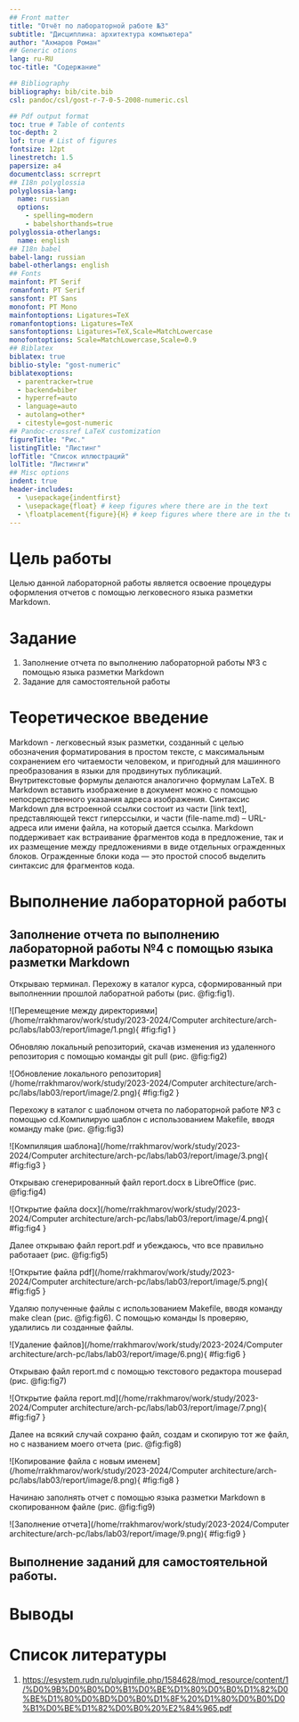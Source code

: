 ```yaml
---
## Front matter
title: "Отчёт по лабораторной работе №3"
subtitle: "Дисциплина: архитектура компьютера"
author: "Ахмаров Роман"
## Generic otions
lang: ru-RU
toc-title: "Содержание"

## Bibliography
bibliography: bib/cite.bib
csl: pandoc/csl/gost-r-7-0-5-2008-numeric.csl

## Pdf output format
toc: true # Table of contents
toc-depth: 2
lof: true # List of figures
fontsize: 12pt
linestretch: 1.5
papersize: a4
documentclass: scrreprt
## I18n polyglossia
polyglossia-lang:
  name: russian
  options:
    - spelling=modern
    - babelshorthands=true
polyglossia-otherlangs:
  name: english
## I18n babel
babel-lang: russian
babel-otherlangs: english
## Fonts
mainfont: PT Serif
romanfont: PT Serif
sansfont: PT Sans
monofont: PT Mono
mainfontoptions: Ligatures=TeX
romanfontoptions: Ligatures=TeX
sansfontoptions: Ligatures=TeX,Scale=MatchLowercase
monofontoptions: Scale=MatchLowercase,Scale=0.9
## Biblatex
biblatex: true
biblio-style: "gost-numeric"
biblatexoptions:
  - parentracker=true
  - backend=biber
  - hyperref=auto
  - language=auto
  - autolang=other*
  - citestyle=gost-numeric
## Pandoc-crossref LaTeX customization
figureTitle: "Рис."
listingTitle: "Листинг"
lofTitle: "Список иллюстраций"
lolTitle: "Листинги"
## Misc options
indent: true
header-includes:
  - \usepackage{indentfirst}
  - \usepackage{float} # keep figures where there are in the text
  - \floatplacement{figure}{H} # keep figures where there are in the text
---
```


# Цель работы
Целью данной лабораторной работы является освоение процедуры оформления отчетов с помощью легковесного языка разметки Markdown.
# Задание
1. Заполнение отчета по выполнению лабораторной работы №3 с помощью языка разметки Markdown
2. Задание для самостоятельной работы


# Теоретическое введение
Markdown - легковесный язык разметки, созданный с целью обозначения форматирования в простом тексте, с максимальным сохранением его читаемости человеком, и пригодный для машинного преобразования в языки для продвинутых публикаций. Внутритекстовые формулы делаются аналогично формулам LaTeX. В Markdown вставить изображение в документ можно с помощью непосредственного указания адреса изображения. Синтаксис Markdown для встроенной ссылки состоит из части [link text], представляющей текст гиперссылки, и части (file-name.md) – URL-адреса или имени файла, на который дается ссылка. Markdown поддерживает как встраивание фрагментов кода в предложение, так и их размещение между предложениями в виде отдельных огражденных блоков. Огражденные блоки кода — это простой способ выделить синтаксис для фрагментов кода.


# Выполнение лабораторной работы
## Заполнение отчета по выполнению лабораторной работы №4 с помощью языка разметки Markdown

Открываю терминал. Перехожу в каталог курса, сформированный при выполненнии прошлой лаборатной работы (рис. @fig:fig1).

![Перемещение между директориями](/home/rrakhmarov/work/study/2023-2024/Computer architecture/arch-pc/labs/lab03/report/image/1.png){ #fig:fig1 }

Обновляю локальный репозиторий, скачав изменения из удаленного репозитория с помощью команды git pull (рис. @fig:fig2)

![Обновление локального репозитория](/home/rrakhmarov/work/study/2023-2024/Computer architecture/arch-pc/labs/lab03/report/image/2.png){ #fig:fig2 }

Перехожу в каталог с шаблоном отчета по лабораторной работе №3 с помощью cd.Компилирую шаблон с использованием Makefile, вводя команду make (рис. @fig:fig3)

![Компиляция шаблона](/home/rrakhmarov/work/study/2023-2024/Computer architecture/arch-pc/labs/lab03/report/image/3.png){ #fig:fig3 }

Открываю сгенерированный файл report.docx в LibreOffice (рис. @fig:fig4)

![Открытие файла docx](/home/rrakhmarov/work/study/2023-2024/Computer architecture/arch-pc/labs/lab03/report/image/4.png){ #fig:fig4 }

Далее открываю файл report.pdf и убеждаюсь, что все правильно работаает (рис. @fig:fig5)

![Открытие файла pdf](/home/rrakhmarov/work/study/2023-2024/Computer architecture/arch-pc/labs/lab03/report/image/5.png){ #fig:fig5 }

Удаляю полученные файлы с использованием Makefile, вводя команду make clean (рис. @fig:fig6). С помощью команды ls проверяю, удалились ли созданные файлы.

![Удаление файлов](/home/rrakhmarov/work/study/2023-2024/Computer architecture/arch-pc/labs/lab03/report/image/6.png){ #fig:fig6 }

Открываю файл report.md с помощью текстового редактора mousepad (рис. @fig:fig7)

![Открытие файла report.md](/home/rrakhmarov/work/study/2023-2024/Computer architecture/arch-pc/labs/lab03/report/image/7.png){ #fig:fig7 }

Далее на всякий случай сохраню файл, создам и скопирую тот же файл, но с названием моего отчета (рис. @fig:fig8)

![Копирование файла с новым именем](/home/rrakhmarov/work/study/2023-2024/Computer architecture/arch-pc/labs/lab03/report/image/8.png){ #fig:fig8 }

Начинаю заполнять отчет с помощью языка разметки Markdown в скопированном файле (рис. @fig:fig9)

![Заполнение отчета](/home/rrakhmarov/work/study/2023-2024/Computer architecture/arch-pc/labs/lab03/report/image/9.png){ #fig:fig9 }





























## Выполнение заданий для самостоятельной работы.



# Выводы



# Список литературы

1. https://esystem.rudn.ru/pluginfile.php/1584628/mod_resource/content/1/%D0%9B%D0%B0%D0%B1%D0%BE%D1%80%D0%B0%D1%82%D0%BE%D1%80%D0%BD%D0%B0%D1%8F%20%D1%80%D0%B0%D0%B1%D0%BE%D1%82%D0%B0%20%E2%84%965.pdf